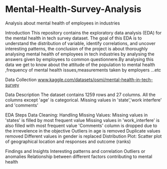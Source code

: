 # Mental-Health-Survey-Analysis
Analysis about mental health of employees in industries 

Introduction
This repository contains the exploratory data analysis (EDA) for the mental health in tech survey dataset. The goal of this EDA is to understand the distribution of variable, identify correlations, and uncover interesting patterns,
the conclusion of the project is about thoroughly analysing mental health of employees in tech industries by analysing the answers given by employees to common questionnere.By analysing this data we get to know about the attitude of the population to mental health ,frequency of mental health issues,measurements taken by employers ...etc

Data Collection
www.kaggle.com/datasets/osmi/mental-health-in-tech-survey

Data Description
The dataset contains 1259 rows and 27 columns.
All the columns except 'age' is categorical. 
Missing values in 'state','work interfere' and 'comments'


EDA Steps 
Data Cleaning:
Handling Missing Values:
Missing values in 'states' is filled by most frequent value 
Missing values in 'work_interfere' is also filled with most frequent value 
'Comments' column is dropped due to the irrrevelence in the objective 
Outliers in age is removed
Duplicate values removed
Different values in gender is replaced 
Distribution Plot:
Scatter plot of geographical location and responses and outcome (ranks)

Findings and Insights
Interesting patterns and correlation
Outliers or anomalies
Relationship between different factors contributing to mental health 
